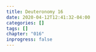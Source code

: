 ```yaml
---
title: Deuteronomy 16
date: 2020-04-12T12:41:32-04:00
categories: []
tags: []
chapter: "016"
inprogress: false
---
```


